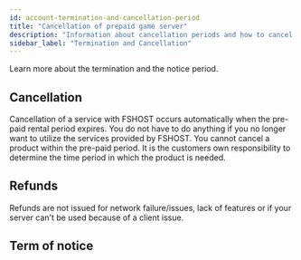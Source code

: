 ```yaml
---
id: account-termination-and-cancellation-period
title: "Cancellation of prepaid game server"
description: "Information about cancellation periods and how to cancel a prepaid server at FSHOST"
sidebar_label: "Termination and Cancellation"
---
```


Learn more about the termination and the notice period.

## Cancellation

Cancellation of a service with FSHOST occurs automatically when the pre-paid rental period expires. You do not have to do anything if you no longer want to utilize the services provided by FSHOST. You cannot cancel a product within the pre-paid period. It is the customers own responsibility to determine the time period in which the product is needed.


## Refunds
Refunds are not issued for network failure/issues, lack of features or if your server can't be used because of a client issue.

## Term of notice

